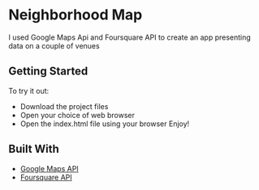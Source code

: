 # Neighborhood Map

I used Google Maps Api and Foursquare API to create an app presenting data on a couple of venues

## Getting Started

To try it out:
* Download the project files
* Open your choice of web browser
* Open the index.html file using your browser
Enjoy!


## Built With

* [Google Maps API](https://developers.google.com/maps/)
* [Foursquare API](https://developer.foursquare.com/)


